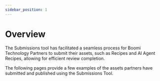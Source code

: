 ```yaml
---
sidebar_position: 1
---
```



# Overview

<head>
  <meta name="guidename" content="Partner Submissions"/>
  <meta name="context" content="GUID-e51daa63-da1c-47eb-bbd2-dd8c05e576f6"/>
</head>

The Submissions tool has facilitated a seamless process for Boomi Technology Partners to submit their assets, such as Recipes and AI Agent Recipes, allowing for efficient review completion. 

The following pages provide a few examples of the assets partners have submitted and published using the Submissions Tool.